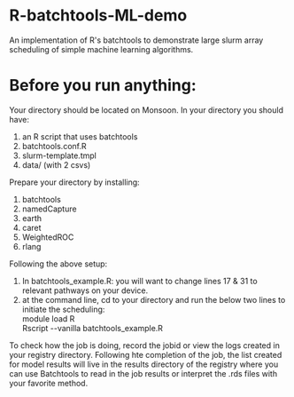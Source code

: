 # R-batchtools-ML-demo
An implementation of R's batchtools to demonstrate large slurm array scheduling of simple machine learning algorithms. 

# Before you run anything:
Your directory should be located on Monsoon. In your directory you should have:
  1) an R script that uses batchtools
  2) batchtools.conf.R
  3) slurm-template.tmpl
  4) data/ (with 2 csvs)

Prepare your directory by installing:
  1. batchtools
  2. namedCapture
  3. earth
  4. caret
  5. WeightedROC
  6. rlang 

Following the above setup:
1) In batchtools_example.R: you will want to change lines 17 & 31 to relevant pathways on your device.
2) at the command line, cd to your directory and run the below two lines to initiate the scheduling:  
      module load R  
      Rscript --vanilla batchtools_example.R

To check how the job is doing, record the jobid or view the logs created in your registry directory. Following hte completion of the job, the list created for model results will live in the results directory of the registry where you can use Batchtools to read in the job results or interpret the .rds files with your favorite method.
